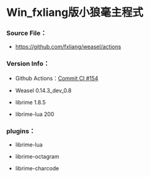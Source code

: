 # Win_fxliang版小狼毫主程式

### Source File：

- https://github.com/fxliang/weasel/actions

### Version Info：

- Github Actions：[Commit CI #154](https://github.com/fxliang/weasel/actions/runs/4634628840)

- Weasel 0.14.3_dev_0.8

- librime 1.8.5

- librime-lua 200

### plugins：

- librime-lua

- librime-octagram

- librime-charcode
